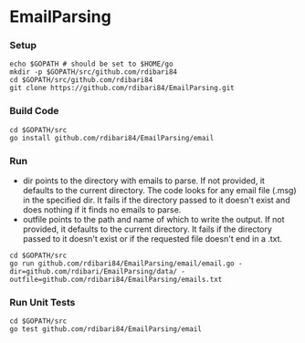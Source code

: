 # EmailParsing


### Setup
```
echo $GOPATH # should be set to $HOME/go
mkdir -p $GOPATH/src/github.com/rdibari84
cd $GOPATH/src/github.com/rdibari84
git clone https://github.com/rdibari84/EmailParsing.git
```

### Build Code
```
cd $GOPATH/src
go install github.com/rdibari84/EmailParsing/email
```

### Run 
- dir points to the directory with emails to parse. If not provided, it defaults to the current directory. The code looks for any email file (.msg) in the specified dir. It fails if the directory passed to it doesn't exist and does nothing if it finds no emails to parse.
- outfile points to the path and name of which to write the output. If not provided, it defaults to the current directory. It fails if the directory passed to it doesn't exist or if the requested file doesn't end in a .txt.
```
cd $GOPATH/src
go run github.com/rdibari84/EmailParsing/email/email.go -dir=github.com/rdibari/EmailParsing/data/ -outfile=github.com/rdibari84/EmailParsing/emails.txt
```

### Run Unit Tests
```
cd $GOPATH/src
go test github.com/rdibari84/EmailParsing/email
```
